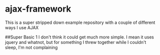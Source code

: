 # ajax-framework
This is a super stripped down example repository with a couple of different ways I use AJAX

##Super Basic 1
I don't think it could get much more simple. I mean it uses jquery and whatnot, but for something I threw together while I couldn't sleep, I'm not complaining
